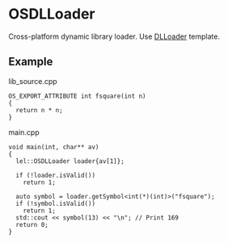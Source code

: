 # OSDLLoader

Cross-platform dynamic library loader.
Use [DLLoader](DLLoader.md) template.

## Example

lib\_source.cpp
```
OS_EXPORT_ATTRIBUTE int fsquare(int n)
{
  return n * n;
}
```

main.cpp
```
void main(int, char** av)
{
  lel::OSDLLoader loader{av[1]};

  if (!loader.isValid())
    return 1;

  auto symbol = loader.getSymbol<int(*)(int)>("fsquare");
  if (!symbol.isValid())
    return 1;
  std::cout << symbol(13) << "\n"; // Print 169
  return 0;
}
```
